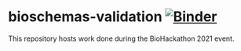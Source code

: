 # bioschemas-validation [![Binder](https://mybinder.org/badge_logo.svg)](https://mybinder.org/v2/gh/BioSchemas/bioschemas-validation/HEAD)
This repository hosts work done during the BioHackathon 2021 event. 
